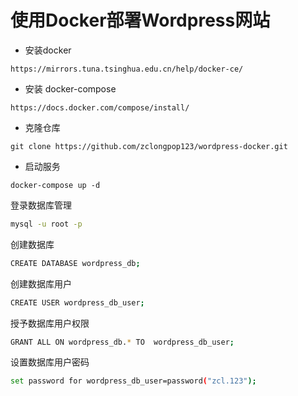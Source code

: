 # 使用Docker部署Wordpress网站

- 安装docker
```
https://mirrors.tuna.tsinghua.edu.cn/help/docker-ce/
```

- 安装 docker-compose
```
https://docs.docker.com/compose/install/
```

- 克隆仓库
```
git clone https://github.com/zclongpop123/wordpress-docker.git
```

- 启动服务
```
docker-compose up -d
```

登录数据库管理
```bash
mysql -u root -p
```
创建数据库
```bash
CREATE DATABASE wordpress_db;
```
创建数据库用户
```bash
CREATE USER wordpress_db_user;
```
授予数据库用户权限
```bash
GRANT ALL ON wordpress_db.* TO  wordpress_db_user;
```
设置数据库用户密码
```bash
set password for wordpress_db_user=password("zcl.123");
```
